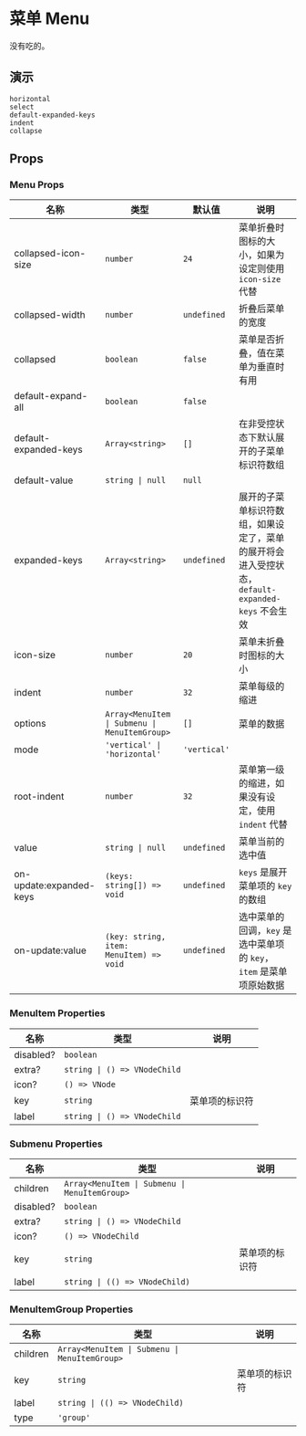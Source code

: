# 菜单 Menu

没有吃的。

<!--single-column-->

## 演示

```demo
horizontal
select
default-expanded-keys
indent
collapse
```

## Props

### Menu Props

| 名称 | 类型 | 默认值 | 说明 |
| --- | --- | --- | --- |
| collapsed-icon-size | `number` | `24` | 菜单折叠时图标的大小，如果为设定则使用 `icon-size` 代替 |
| collapsed-width | `number` | `undefined` | 折叠后菜单的宽度 |
| collapsed | `boolean` | `false` | 菜单是否折叠，值在菜单为垂直时有用 |
| default-expand-all | `boolean` | `false` |  |
| default-expanded-keys | `Array<string>` | `[]` | 在非受控状态下默认展开的子菜单标识符数组 |
| default-value | `string \| null` | `null` |  |
| expanded-keys | `Array<string>` | `undefined` | 展开的子菜单标识符数组，如果设定了，菜单的展开将会进入受控状态，`default-expanded-keys` 不会生效 |
| icon-size | `number` | `20` | 菜单未折叠时图标的大小 |
| indent | `number` | `32` | 菜单每级的缩进 |
| options | `Array<MenuItem \| Submenu \| MenuItemGroup>` | `[]` | 菜单的数据 |
| mode | `'vertical' \| 'horizontal'` | `'vertical'` |  |
| root-indent | `number` | `32` | 菜单第一级的缩进，如果没有设定，使用 `indent` 代替 |
| value | `string \| null` | `undefined` | 菜单当前的选中值 |
| on-update:expanded-keys | `(keys: string[]) => void` | `undefined` | `keys` 是展开菜单项的 `key` 的数组 |
| on-update:value | `(key: string, item: MenuItem) => void` | `undefined` | 选中菜单的回调，`key` 是选中菜单项的 `key`，`item` 是菜单项原始数据 |

### MenuItem Properties

| 名称      | 类型                         | 说明           |
| --------- | ---------------------------- | -------------- |
| disabled? | `boolean`                    |                |
| extra?    | `string \| () => VNodeChild` |                |
| icon?     | `() => VNode`                |                |
| key       | `string`                     | 菜单项的标识符 |
| label     | `string \| () => VNodeChild` |                |

### Submenu Properties

| 名称      | 类型                                          | 说明           |
| --------- | --------------------------------------------- | -------------- |
| children  | `Array<MenuItem \| Submenu \| MenuItemGroup>` |                |
| disabled? | `boolean`                                     |                |
| extra?    | `string \| () => VNodeChild`                  |                |
| icon?     | `() => VNodeChild`                            |                |
| key       | `string`                                      | 菜单项的标识符 |
| label     | `string \| (() => VNodeChild)`                |                |

### MenuItemGroup Properties

| 名称     | 类型                                          | 说明           |
| -------- | --------------------------------------------- | -------------- |
| children | `Array<MenuItem \| Submenu \| MenuItemGroup>` |                |
| key      | `string`                                      | 菜单项的标识符 |
| label    | `string \| (() => VNodeChild)`                |                |
| type     | `'group'`                                     |                |

